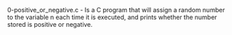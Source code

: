 0-positive_or_negative.c - Is a C program that will assign a random number to the variable n each time it is executed, and prints whether the number stored is positive or negative.
